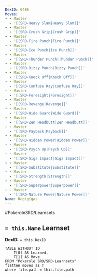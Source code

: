 ```yaml
---
DexID: 0486
Moves:
- - Master
  - '[[SRD-Heavy Slam|Heavy Slam]]'
- - Master
  - '[[SRD-Crush Grip|Crush Grip]]'
- - Master
  - '[[SRD-Fire Punch|Fire Punch]]'
- - Master
  - '[[SRD-Ice Punch|Ice Punch]]'
- - Master
  - '[[SRD-Thunder Punch|Thunder Punch]]'
- - Master
  - '[[SRD-Dizzy Punch|Dizzy Punch]]'
- - Master
  - '[[SRD-Knock Off|Knock Off]]'
- - Master
  - '[[SRD-Confuse Ray|Confuse Ray]]'
- - Master
  - '[[SRD-Foresight|Foresight]]'
- - Master
  - '[[SRD-Revenge|Revenge]]'
- - Master
  - '[[SRD-Wide Guard|Wide Guard]]'
- - Master
  - '[[SRD-Zen Headbutt|Zen Headbutt]]'
- - Master
  - '[[SRD-Payback|Payback]]'
- - Master
  - '[[SRD-Hidden Power|Hidden Power]]'
- - Master
  - '[[SRD-Psych Up|Psych Up]]'
- - Master
  - '[[SRD-Giga Impact|Giga Impact]]'
- - Master
  - '[[SRD-Substitute|Substitute]]'
- - Master
  - '[[SRD-Strength|Strength]]'
- - Master
  - '[[SRD-Superpower|Superpower]]'
- - Master
  - '[[SRD-Nature Power|Nature Power]]'
Name: Regigigas
---
```


#PokeroleSRD/Learnsets

## `= this.Name` Learnset

**DexID:** `= this.DexID`

```dataview
TABLE WITHOUT ID
    T[0] AS Learned,
    T[1] AS Move
FROM "Pokerole SRD/SRD-Learnsets"
flatten moves as T
where file.path = this.file.path
```
